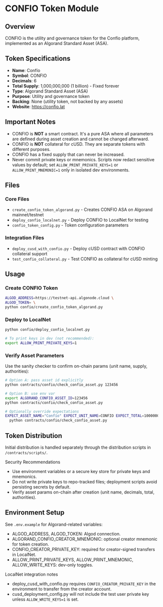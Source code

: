 # CONFIO Token Module

## Overview
CONFIO is the utility and governance token for the Confío platform, implemented as an Algorand Standard Asset (ASA).

## Token Specifications
- **Name**: Confío
- **Symbol**: CONFIO
- **Decimals**: 6
- **Total Supply**: 1,000,000,000 (1 billion) - Fixed forever
- **Type**: Algorand Standard Asset (ASA)
- **Purpose**: Utility and governance token
- **Backing**: None (utility token, not backed by any assets)
- **Website**: https://confio.lat

## Important Notes
- CONFIO is **NOT** a smart contract. It's a pure ASA where all parameters are defined during asset creation and cannot be changed afterward.
- CONFIO is **NOT** collateral for cUSD. They are separate tokens with different purposes.
- CONFIO has a fixed supply that can never be increased.
 - Never commit private keys or mnemonics. Scripts now redact sensitive values by default; set `ALLOW_PRINT_PRIVATE_KEYS=1` or `ALLOW_PRINT_MNEMONIC=1` only in isolated dev environments.

## Files

### Core Files
- `create_confio_token_algorand.py` - Creates CONFIO ASA on Algorand mainnet/testnet
- `deploy_confio_localnet.py` - Deploy CONFIO to LocalNet for testing
- `confio_token_config.py` - Token configuration parameters

### Integration Files
- `deploy_cusd_with_confio.py` - Deploy cUSD contract with CONFIO collateral support
- `test_confio_collateral.py` - Test CONFIO as collateral for cUSD minting

## Usage

### Create CONFIO Token
```bash
ALGOD_ADDRESS=https://testnet-api.algonode.cloud \
ALGOD_TOKEN= \
python confio/create_confio_token_algorand.py
```

### Deploy to LocalNet
```bash
python confio/deploy_confio_localnet.py

# To print keys in dev (not recommended):
export ALLOW_PRINT_PRIVATE_KEYS=1
```

### Verify Asset Parameters
Use the sanity checker to confirm on-chain params (unit name, supply, authorities):
```bash
# Option A: pass asset id explicitly
python contracts/confio/check_confio_asset.py 123456

# Option B: use env var
export ALGORAND_CONFIO_ASSET_ID=123456
python contracts/confio/check_confio_asset.py

# Optionally override expectations
EXPECT_ASSET_NAME="Confío" EXPECT_UNIT_NAME=CONFIO EXPECT_TOTAL=1000000000000000 \
  python contracts/confio/check_confio_asset.py
```

## Token Distribution
Initial distribution is handled separately through the distribution scripts in `/contracts/scripts/`.

Security Recommendations
- Use environment variables or a secure key store for private keys and mnemonics.
- Do not write private keys to repo-tracked files; deployment scripts avoid persisting secrets by default.
- Verify asset params on-chain after creation (unit name, decimals, total, authorities).

## Environment Setup
See `.env.example` for Algorand-related variables:
- ALGOD_ADDRESS, ALGOD_TOKEN: Algod connection.
- ALGORAND_CONFIO_CREATOR_MNEMONIC: optional creator mnemonic for token creation.
- CONFIO_CREATOR_PRIVATE_KEY: required for creator-signed transfers in LocalNet.
- ALLOW_PRINT_PRIVATE_KEYS, ALLOW_PRINT_MNEMONIC, ALLOW_WRITE_KEYS: dev-only toggles.

LocalNet integration notes
- deploy_cusd_with_confio.py requires `CONFIO_CREATOR_PRIVATE_KEY` in the environment to transfer from the creator account.
- cusd_deployment_config.py will not include the test user private key unless `ALLOW_WRITE_KEYS=1` is set.
